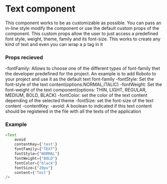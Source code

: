 # Text component

This component works to be as customizable as possible. You can pass an in-line style modify the component or use the default custom props of the component. This custom props allow the user to just access a predefined font style, weight, theme, family and its font-size. This works to create any kind of text and even you can wrap a p tag in it

### Props recieved 

-fontFamily: Allows to choose one of the different types of font-family thet the developer predefined for the project. An example is to add Roboto to your project and use it as the default text font-family
-fontStyle: Set the font-style of the text content(options:NORMAL,ITALIC)
-fontWeight: Set the font-weight of the text component(options: THIN, LIGHT, REGULAR, MEDIUM, BOLD, BLACK)
-fontColor: set the color of the text content depending of the selected theme
-fontSize: set the font-size of the text content
-contentKey: 
-avoid: A boolean to indicated if this text content should be registered in the file with all the texts of the application

### Example

~~~javascript
<Text
    avoid
    contentKey={'test'}
    fontFamily={"TEXT"}
    fontStyle={"NORMAL"}
    fontWeight={"BOLD"}
    fontColor={"black"}
    fontSize={"20px"}
    content={'Test'}
/>
~~~

